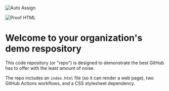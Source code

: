![Auto Assign](https://github.com/hdc-labs-ux/demo-repository/actions/workflows/auto-assign.yml/badge.svg)

![Proof HTML](https://github.com/hdc-labs-ux/demo-repository/actions/workflows/proof-html.yml/badge.svg)

# Welcome to your organization's demo respository
This code repository (or "repo") is designed to demonstrate the best GitHub has to offer with the least amount of noise.

The repo includes an `index.html` file (so it can render a web page), two GitHub Actions workflows, and a CSS stylesheet dependency.
